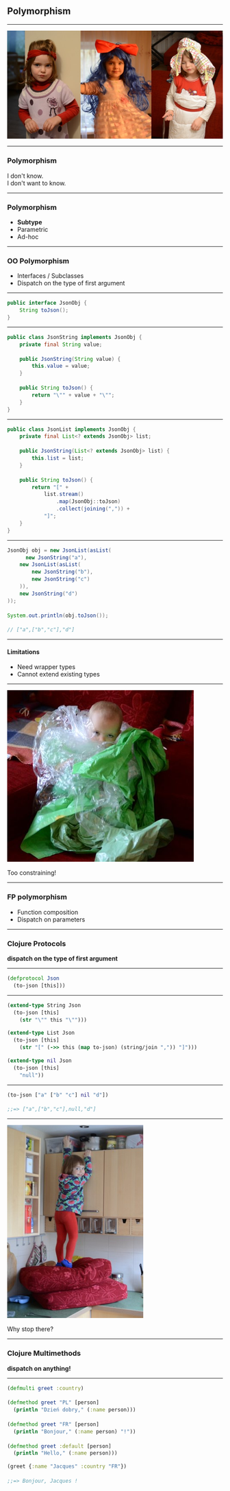 ## Polymorphism

---

![polymorphism](img/polymorphism.jpg)

---

### Polymorphism

I don't know.  
I don't want to know.

---

### Polymorphism

- **Subtype**
- Parametric
- Ad-hoc

---

### OO Polymorphism

- Interfaces / Subclasses
- Dispatch on the type of first argument

---

```java
public interface JsonObj {
    String toJson();
}
```

---

```java
public class JsonString implements JsonObj {
    private final String value;
    
    public JsonString(String value) {
        this.value = value;
    }
    
    public String toJson() {
        return "\"" + value + "\"";
    }
}
```

---

```java
public class JsonList implements JsonObj {
    private final List<? extends JsonObj> list;
    
    public JsonString(List<? extends JsonObj> list) {
        this.list = list;
    }
    
    public String toJson() {
        return "[" +
            list.stream()
                .map(JsonObj::toJson)
                .collect(joining(",")) +
            "]";
    }
}
```

---

```java
JsonObj obj = new JsonList(asList(
      new JsonString("a"),
    new JsonList(asList(
        new JsonString("b"),
        new JsonString("c")
    )),
    new JsonString("d")
));

System.out.println(obj.toJson());

// ["a",["b","c"],"d"]
```

---

#### Limitations

- Need wrapper types
- Cannot extend existing types

---

![constrain](img/constrain.jpg)

Too constraining!

---

### FP polymorphism

- Function composition
- Dispatch on parameters

---

### Clojure Protocols

**dispatch on the type of first argument**

---

```clojure
(defprotocol Json
  (to-json [this]))
```

---

```clojure
(extend-type String Json
  (to-json [this]
    (str "\"" this "\"")))
```

```clojure
(extend-type List Json
  (to-json [this]
    (str "[" (->> this (map to-json) (string/join ",")) "]")))
```

```clojure
(extend-type nil Json
  (to-json [this]
    "null"))
```

---

```clojure
(to-json ["a" ["b" "c"] nil "d"])

;;=> ["a",["b","c"],null,"d"]
```

---

![reach](img/reach.jpg)

Why stop there?

---

### Clojure Multimethods

**dispatch on anything!**

---

```clojure
(defmulti greet :country)

(defmethod greet "PL" [person]
  (println "Dzień dobry," (:name person)))

(defmethod greet "FR" [person]
  (println "Bonjour," (:name person) "!"))

(defmethod greet :default [person]
  (println "Hello," (:name person)))
```

```clojure
(greet {:name "Jacques" :country "FR"})

;;=> Bonjour, Jacques !
```
